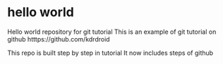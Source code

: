 # hello world
Hello world repository for git tutorial
This is an example of git tutorial on github htttps://github.com/kdrdroid

This repo is built step by step in tutorial
It now includes steps of github
